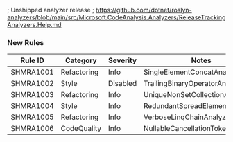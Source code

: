﻿; Unshipped analyzer release
; https://github.com/dotnet/roslyn-analyzers/blob/main/src/Microsoft.CodeAnalysis.Analyzers/ReleaseTrackingAnalyzers.Help.md

### New Rules

Rule ID | Category | Severity | Notes
--------|----------|----------|-------
SHMRA1001 | Refactoring | Info | SingleElementConcatAnalyzer
SHMRA1002 | Style | Disabled | TrailingBinaryOperatorAnalyzer
SHMRA1003 | Refactoring | Info | UniqueNonSetCollectionAnalyzer
SHMRA1004 | Style | Info | RedundantSpreadElementAnalyzer
SHMRA1005 | Refactoring | Info | VerboseLinqChainAnalyzer
SHMRA1006 | CodeQuality | Info | NullableCancellationTokenAnalyzer